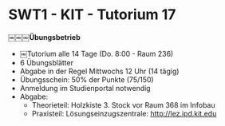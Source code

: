 # SWT1 - KIT - Tutorium 17

**￼￼￼Übungsbetrieb**
- ￼Tutorium alle 14 Tage (Do. 8:00 - Raum 236)
- 6 Übungsblätter
- Abgabe in der Regel Mittwochs 12 Uhr (14 tägig) 
- Übungsschein: 50% der Punkte (75/150)
- Anmeldung im Studienportal notwendig 
- Abgabe:
  - Theorieteil: Holzkiste 3. Stock vor Raum 368 im Infobau 
  - Praxisteil: Lösungseinzugszentrale: http://lez.ipd.kit.edu
